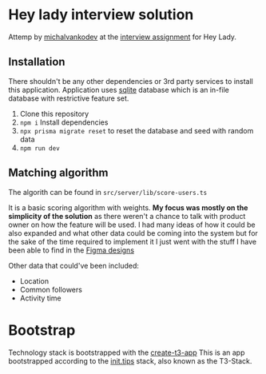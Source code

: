 # Hey lady interview solution

Attemp by [michalvankodev](https://github.com/michalvankodev) at the [interview assignment](https://github.com/mmmenglish/interview) for Hey Lady.

## Installation

There shouldn't be any other dependencies or 3rd party services to install this application.
Application uses [sqlite](https://www.sqlite.org/index.html) database which is an in-file database with restrictive feature set.

1. Clone this repository
2. `npm i` Install dependencies
3. `npx prisma migrate reset` to reset the database and seed with random data
4. `npm run dev`

## Matching algorithm

The algorith can be found in `src/server/lib/score-users.ts`

It is a basic scoring algorithm with weights.
**My focus was mostly on the simplicity of the solution** as there weren't a chance to talk with product owner on how the feature will be used.
I had many ideas of how it could be also expanded and what other data could be coming into the system but for the sake of the time required to implement it I just went with the stuff I have been able to find in the [Figma designs](https://www.figma.com/file/bS6vpOUn5G31ZbqGhEV40w/Hey-Lady!-UI-Deliverables-(Copy)?node-id=0%3A1)

Other data that could've been included:

- Location
- Common followers
- Activity time

# Bootstrap

Technology stack is bootstrapped with the [create-t3-app](https://github.com/t3-oss/create-t3-app)
This is an app bootstrapped according to the [init.tips](https://init.tips) stack, also known as the T3-Stack.
